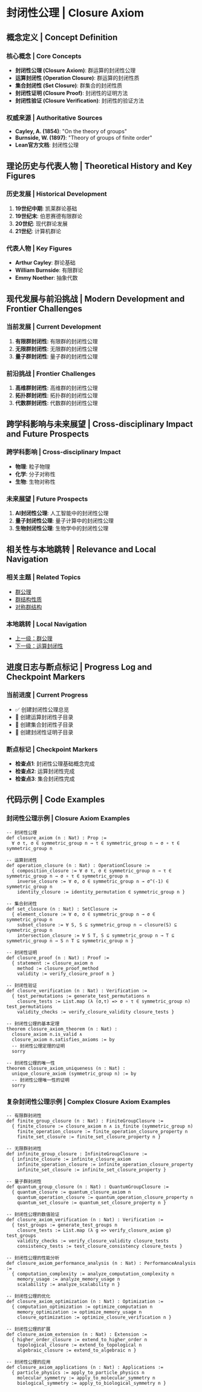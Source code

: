 # 封闭性公理 | Closure Axiom

## 概念定义 | Concept Definition

### 核心概念 | Core Concepts

- **封闭性公理 (Closure Axiom)**: 群运算的封闭性公理
- **运算封闭性 (Operation Closure)**: 群运算的封闭性质
- **集合封闭性 (Set Closure)**: 群集合的封闭性质
- **封闭性证明 (Closure Proof)**: 封闭性的证明方法
- **封闭性验证 (Closure Verification)**: 封闭性的验证方法

### 权威来源 | Authoritative Sources

- **Cayley, A. (1854)**: "On the theory of groups"
- **Burnside, W. (1897)**: "Theory of groups of finite order"
- **Lean官方文档**: 封闭性公理

## 理论历史与代表人物 | Theoretical History and Key Figures

### 历史发展 | Historical Development

1. **19世纪中期**: 凯莱群论基础
2. **19世纪末**: 伯恩赛德有限群论
3. **20世纪**: 现代群论发展
4. **21世纪**: 计算机群论

### 代表人物 | Key Figures

- **Arthur Cayley**: 群论基础
- **William Burnside**: 有限群论
- **Emmy Noether**: 抽象代数

## 现代发展与前沿挑战 | Modern Development and Frontier Challenges

### 当前发展 | Current Development

1. **有限群封闭性**: 有限群的封闭性公理
2. **无限群封闭性**: 无限群的封闭性公理
3. **量子群封闭性**: 量子群的封闭性公理

### 前沿挑战 | Frontier Challenges

1. **高维群封闭性**: 高维群的封闭性公理
2. **拓扑群封闭性**: 拓扑群的封闭性公理
3. **代数群封闭性**: 代数群的封闭性公理

## 跨学科影响与未来展望 | Cross-disciplinary Impact and Future Prospects

### 跨学科影响 | Cross-disciplinary Impact

- **物理**: 粒子物理
- **化学**: 分子对称性
- **生物**: 生物对称性

### 未来展望 | Future Prospects

1. **AI封闭性公理**: 人工智能中的封闭性公理
2. **量子封闭性公理**: 量子计算中的封闭性公理
3. **生物封闭性公理**: 生物学中的封闭性公理

## 相关性与本地跳转 | Relevance and Local Navigation

### 相关主题 | Related Topics

- [群公理](../01-总览.md)
- [群结构性质](../../01-总览.md)
- [对称群结构](../../../01-总览.md)

### 本地跳转 | Local Navigation

- [上一级：群公理](../01-总览.md)
- [下一级：运算封闭性](02-运算封闭性/01-总览.md)

## 进度日志与断点标记 | Progress Log and Checkpoint Markers

### 当前进度 | Current Progress

- ✅ 创建封闭性公理总览
- 🔄 创建运算封闭性子目录
- 🔄 创建集合封闭性子目录
- 🔄 创建封闭性证明子目录

### 断点标记 | Checkpoint Markers

- **检查点1**: 封闭性公理基础概念完成
- **检查点2**: 运算封闭性完成
- **检查点3**: 集合封闭性完成

## 代码示例 | Code Examples

### 封闭性公理示例 | Closure Axiom Examples

```lean
-- 封闭性公理
def closure_axiom (n : Nat) : Prop :=
  ∀ σ τ, σ ∈ symmetric_group n → τ ∈ symmetric_group n → σ ∘ τ ∈ symmetric_group n

-- 运算封闭性
def operation_closure (n : Nat) : OperationClosure :=
  { composition_closure := ∀ σ τ, σ ∈ symmetric_group n → τ ∈ symmetric_group n → σ ∘ τ ∈ symmetric_group n
    inverse_closure := ∀ σ, σ ∈ symmetric_group n → σ^(-1) ∈ symmetric_group n
    identity_closure := identity_permutation ∈ symmetric_group n }

-- 集合封闭性
def set_closure (n : Nat) : SetClosure :=
  { element_closure := ∀ σ, σ ∈ symmetric_group n → σ ∈ symmetric_group n
    subset_closure := ∀ S, S ⊆ symmetric_group n → closure(S) ⊆ symmetric_group n
    intersection_closure := ∀ S T, S ⊆ symmetric_group n → T ⊆ symmetric_group n → S ∩ T ⊆ symmetric_group n }

-- 封闭性证明
def closure_proof (n : Nat) : Proof :=
  { statement := closure_axiom n
    method := closure_proof_method
    validity := verify_closure_proof n }

-- 封闭性验证
def closure_verification (n : Nat) : Verification :=
  { test_permutations := generate_test_permutations n
    closure_tests := List.map (λ (σ,τ) => σ ∘ τ ∈ symmetric_group n) test_permutations
    validity_checks := verify_closure_validity closure_tests }

-- 封闭性公理的基本定理
theorem closure_axiom_theorem (n : Nat) :
  closure_axiom n.is_valid ∧
  closure_axiom n.satisfies_axioms := by
  -- 封闭性公理定理的证明
  sorry

-- 封闭性公理的唯一性
theorem closure_axiom_uniqueness (n : Nat) :
  unique_closure_axiom (symmetric_group n) := by
  -- 封闭性公理唯一性的证明
  sorry
```

### 复杂封闭性公理示例 | Complex Closure Axiom Examples

```lean
-- 有限群封闭性
def finite_group_closure (n : Nat) : FiniteGroupClosure :=
  { finite_closure := closure_axiom n ∧ is_finite (symmetric_group n)
    finite_operation_closure := finite_operation_closure_property n
    finite_set_closure := finite_set_closure_property n }

-- 无限群封闭性
def infinite_group_closure : InfiniteGroupClosure :=
  { infinite_closure := infinite_closure_axiom
    infinite_operation_closure := infinite_operation_closure_property
    infinite_set_closure := infinite_set_closure_property }

-- 量子群封闭性
def quantum_group_closure (n : Nat) : QuantumGroupClosure :=
  { quantum_closure := quantum_closure_axiom n
    quantum_operation_closure := quantum_operation_closure_property n
    quantum_set_closure := quantum_set_closure_property n }

-- 封闭性公理的数值验证
def closure_axiom_verification (n : Nat) : Verification :=
  { test_groups := generate_test_groups n
    closure_tests := List.map (λ g => verify_closure_axiom g) test_groups
    validity_checks := verify_closure_validity closure_tests
    consistency_tests := test_closure_consistency closure_tests }

-- 封闭性公理的性能分析
def closure_axiom_performance_analysis (n : Nat) : PerformanceAnalysis :=
  { computation_complexity := analyze_computation_complexity n
    memory_usage := analyze_memory_usage n
    scalability := analyze_scalability n }

-- 封闭性公理的优化
def closure_axiom_optimization (n : Nat) : Optimization :=
  { computation_optimization := optimize_computation n
    memory_optimization := optimize_memory_usage n
    closure_optimization := optimize_closure_verification n }

-- 封闭性公理的扩展
def closure_axiom_extension (n : Nat) : Extension :=
  { higher_order_closure := extend_to_higher_order n
    topological_closure := extend_to_topological n
    algebraic_closure := extend_to_algebraic n }

-- 封闭性公理的应用
def closure_axiom_applications (n : Nat) : Applications :=
  { particle_physics := apply_to_particle_physics n
    molecular_symmetry := apply_to_molecular_symmetry n
    biological_symmetry := apply_to_biological_symmetry n }
```
